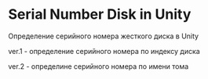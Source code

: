 # Serial Number Disk in Unity

Определение серийного номера жесткого диска в Unity

ver.1 - определение серийного номера по индексу диска

ver.2 - определине серийного номера по имени тома
